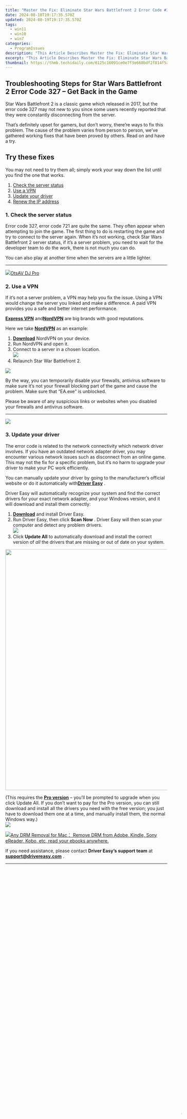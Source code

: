 ```yaml
---
title: "Master the Fix: Eliminate Star Wars Battlefront 2 Error Code #327 for Smooth Gaming"
date: 2024-08-18T19:17:35.570Z
updated: 2024-08-19T19:17:35.570Z
tags:
  - win11
  - win10
  - win7
categories:
  - ProgramIssues
description: "This Article Describes Master the Fix: Eliminate Star Wars Battlefront 2 Error Code #327 for Smooth Gaming"
excerpt: "This Article Describes Master the Fix: Eliminate Star Wars Battlefront 2 Error Code #327 for Smooth Gaming"
thumbnail: https://thmb.techidaily.com/6125c16091ce0e7f3e660bdf2f814f5a9cf410ddebad9670bd4cad45f7263474.jpg
---
```


## Troubleshooting Steps for Star Wars Battlefront 2 Error Code 327 – Get Back in the Game

Star Wars Battlefront 2 is a classic game which released in 2017, but the error code 327 may not new to you since some users recently reported that they were constantly disconnecting from the server.

 That’s definitely upset for gamers, but don’t worry, there’re ways to fix this problem. The cause of the problem varies from person to person, we’ve gathered working fixes that have been proved by others. Read on and have a try.

## Try these fixes

 You may not need to try them all; simply work your way down the list until you find the one that works.

1. [Check the server status](https://tools.techidaily.com/drivereasy/download/)
2. [Use a VPN](https://tools.techidaily.com/drivereasy/download/)
3. [Update your driver](https://tools.techidaily.com/drivereasy/download/)
4. [Renew the IP address](https://tools.techidaily.com/drivereasy/download/)

### 1\. Check the server status

 Error code 327, error code 721 are quite the same. They often appear when attempting to join the game. The first thing to do is restarting the game and try to connect to the server again. When it’s not working, check Star Wars Battlefront 2 server status, if it’s a server problem, you need to wait for the developer team to do the work, there is not much you can do.

You can also play at another time when the servers are a little lighter.

---

<!-- affiliate ads begin -->
<a href="https://otszone.ots7.com/order/checkout.php?PRODS=4713321&QTY=1&AFFILIATE=108875&CART=1"><img src="https://green.ots7.com/screenshots/OtsAV/OtsAVDJ1.90-300x188.jpg" border="0">OtsAV DJ Pro</a>
<!-- affiliate ads end -->
### 2\. Use a VPN

 If it’s not a server problem, a VPN may help you fix the issue. Using a VPN would change the server you linked and make a difference. A paid VPN provides you a safe and better internet performance.

[**Express VPN**](https://tools.techidaily.com/drivereasy/download/) and[**NordVPN**](https://tools.techidaily.com/drivereasy/download/) are big brands with good reputations.

 Here we take **[NordVPN](https://tools.techidaily.com/drivereasy/download/)**  as an example:

1. **[Download](https://tools.techidaily.com/drivereasy/download/)**  NordVPN on your device.
2. Run NordVPN and open it.
3. Connect to a server in a chosen location.  
![](https://images.drivereasy.com/wp-content/uploads/2019/08/nord.jpg)
4. Relaunch Star War Battlefront 2.
<!-- affiliate ads begin -->
<a href="https://estore.winxdvd.com/order/checkout.php?PRODS=4081991&QTY=1&AFFILIATE=108875&CART=1"><img src="https://www.winxdvd.com/affiliate/new-banner/wt-500x500.jpg" border="0"></a>
<!-- affiliate ads end -->

 By the way, you can temporarily disable your firewalls, antivirus software to make sure it’s not your firewall blocking part of the game and cause the problem. Make sure that “EA.exe” is unblocked.

 Please be aware of any suspicious links or websites when you disabled your firewalls and antivirus software.

---

<!-- affiliate ads begin -->
<a href="https://secure.2checkout.com/order/checkout.php?PRODS=4940312&QTY=1&AFFILIATE=108875&CART=1"><img src="https://secure.avangate.com/images/merchant/333ac5d90817d69113471fbb6e531bee/sps-partnership-728x90eng.png" border="0"></a>
<!-- affiliate ads end -->
### 3\. Update your driver

 The error code is related to the network connectivity which network driver involves. If you have an outdated network adapter driver, you may encounter various network issues such as disconnect from an online game. This may not the fix for a specific problem, but it’s no harm to upgrade your driver to make your PC work efficiently.

 You can manually update your driver by going to the manufacturer’s official website or do it automatically with[**Driver Easy**](https://tools.techidaily.com/drivereasy/download/) .

 Driver Easy will automatically recognize your system and find the correct drivers for your exact network adapter, and your Windows version, and it will download and install them correctly:

1. **[Download](https://tools.techidaily.com/drivereasy/download/)** [](https://tools.techidaily.com/drivereasy/download/) and install Driver Easy.
2. Run Driver Easy, then click **Scan Now** . Driver Easy will then scan your computer and detect any problem drivers.  
![](https://images.drivereasy.com/wp-content/uploads/2020/08/Scan-now.jpg)
3. Click **Update All** to automatically download and install the correct version of _all_ the drivers that are missing or out of date on your system.  
<!-- affiliate ads begin -->
<a href="https://zebaoaffiliateprogram.pxf.io/c/5597632/1853659/21526" target="_top" id="1853659"><img src="//a.impactradius-go.com/display-ad/21526-1853659" border="0" alt="" width="1920" height="750"/></a><img height="0" width="0" src="https://imp.pxf.io/i/5597632/1853659/21526" style="position:absolute;visibility:hidden;" border="0" />
<!-- affiliate ads end -->
 (This requires the **[Pro version](https://tools.techidaily.com/drivereasy/download/)**  – you’ll be prompted to upgrade when you click Update All. If you don’t want to pay for the Pro version, you can still download and install all the drivers you need with the free version; you just have to download them one at a time, and manually install them, the normal Windows way.)  
![](https://images.drivereasy.com/wp-content/uploads/2020/10/DE-PRO-VEGA-KILLER-NETWORKING.jpg)

<!-- affiliate ads begin -->
<a href="https://secure.2checkout.com/order/checkout.php?PRODS=4600114&QTY=1&AFFILIATE=108875&CART=1"><img src="https://www.epubor.com/images/drm-removal-feature2.png" border="0">Any DRM Removal for Mac： Remove DRM from Adobe, Kindle, Sony eReader, Kobo, etc, read your ebooks anywhere.</a>
<!-- affiliate ads end -->
 If you need assistance, please contact **Driver Easy’s support team** at [**support@drivereasy.com**](https://tools.techidaily.com/drivereasy/download/) .

---

<!-- affiliate ads begin -->
<span id="1793213">
					<video width="1080" height="1620" style="cursor:pointer"
           poster="//a.impactradius-go.com/display-clicktoplayimage/1793213.jpeg"
           onclick="if(!this.playClicked){this.play();this.setAttribute('controls',true);this.playClicked=true;}">
	   <source src="//a.impactradius-go.com/display-ad/19135-1793213">
	   <img src="//a.impactradius-go.com/display-clicktoplayimage/1793213.jpeg" style="border: none; height: 100%; width: 100%; object-fit: contain">
	</video>
	<div style="width:1080px;text-align:center"><a href="javascript:window.open(decodeURIComponent('https%3A%2F%2Ftinyland.pxf.io%2Fc%2F5597632%2F1793213%2F19135'), '_blank');void(0);">Click here</a></div>
</span>
<img height="0" width="0" src="https://imp.pxf.io/i/5597632/1793213/19135" style="position:absolute;visibility:hidden;" border="0" />
<!-- affiliate ads end -->
### 4\. Renew the IP address

 If update your driver doesn’t help, renew the IP address would be the next step. Renew your IP address will let your PC get rid of its IP address and ask DHCP server for a new one which may fix the issue.

1. Press the**Windows logo key** +**R** to open the Run box.
2. Type**cmd** and press the**Ctrl + Shift + Enter** key to run as administrator.
3. Type`**ipconfig /release**` and press**Enter** .
4. Type`**ipconfig /flushdns**` and press**Enter** to flush the DNS cache.
5. Type`**ipconfig /renew**` and press**Enter** to renew the IP configuration for the active adapters.
6. Close the Command Prompt and reboot the game to check.

---

 Hope this post helps you solve the issue. If you have any questions or suggestions, you’re welcome to leave a comment below.

<ins class="adsbygoogle"
     style="display:block"
     data-ad-format="autorelaxed"
     data-ad-client="ca-pub-7571918770474297"
     data-ad-slot="1223367746"></ins>



<ins class="adsbygoogle"
     style="display:block"
     data-ad-client="ca-pub-7571918770474297"
     data-ad-slot="8358498916"
     data-ad-format="auto"
     data-full-width-responsive="true"></ins>

<span class="atpl-alsoreadstyle">Also read:</span>
<div><ul>
<li><a href="https://youtube-zero.techidaily.com/024-approved-pocket-sized-pop-understanding-the-dynamics-of-short-form-tunes/"><u>[New] 2024 Approved  Pocket-Sized Pop  Understanding the Dynamics of Short Form Tunes</u></a></li>
<li><a href="https://screen-video-capture.techidaily.com/new-2024-approved-top-5-best-hdmi-21-gaming-monitors-ps5-compatible/"><u>[New] 2024 Approved  Top 5 Best HDMI 2.1 Gaming Monitors [PS5 Compatible]</u></a></li>
<li><a href="https://video-screen-grab.techidaily.com/new-2024-approved-unraveling-the-secrets-of-recording-hulu-across-computersmobile/"><u>[New] 2024 Approved  Unraveling the Secrets of Recording Hulu Across Computers/Mobile</u></a></li>
<li><a href="https://facebook-record-videos.techidaily.com/new-6-figure-views-prime-hashtag-strategies-for-success-for-2024/"><u>[New] 6-Figure Views  Prime Hashtag Strategies for Success for 2024</u></a></li>
<li><a href="https://youtube-videos.techidaily.com/new-affordable-online-education-hosting-on-youtube/"><u>[New] Affordable Online Education  Hosting on YouTube</u></a></li>
<li><a href="https://howto.techidaily.com/11-proven-solutions-to-fix-google-play-store-not-working-issue-on-tecno-pova-5-pro-drfone-by-drfone-fix-android-problems-fix-android-problems/"><u>11 Proven Solutions to Fix Google Play Store Not Working Issue on Tecno Pova 5 Pro | Dr.fone</u></a></li>
<li><a href="https://extra-information.techidaily.com/2024-approved-bringing-out-the-best-advanced-color-correction-in-gopro/"><u>2024 Approved  Bringing Out the Best  Advanced Color Correction in GoPro</u></a></li>
<li><a href="https://screen-recording.techidaily.com/2024-approved-conquer-ez-grabber-in-minutes-download-and-setup-made-simple/"><u>2024 Approved  Conquer EZ Grabber in Minutes  Download & Setup Made Simple</u></a></li>
<li><a href="https://fox-helps.techidaily.com/2024-approved-max-360-vs-hero-11-the-decisive-battle-for-superior-gopro-action-footage/"><u>2024 Approved  Max 360 vs Hero 11 - The Decisive Battle for Superior GoPro Action Footage</u></a></li>
<li><a href="https://extra-approaches.techidaily.com/2024-approved-peakquality-resizer-cross-platform-edition/"><u>2024 Approved  PeakQuality Resizer – Cross-Platform Edition</u></a></li>
<li><a href="https://extra-guidance.techidaily.com/2024-approved-podcasting-made-simple-easy-steps-to-capture-live-streams/"><u>2024 Approved  Podcasting Made Simple  Easy Steps to Capture Live Streams</u></a></li>
<li><a href="https://win-blog.techidaily.com/avoiding-failure-tips-to-successfully-kickstart-your-enterprise-by-2t4/"><u>Avoiding Failure: Tips to Successfully Kickstart Your Enterprise by 2T4</u></a></li>
<li><a href="https://win-blog.techidaily.com/chrome-browsing-woes-defeated-a-guide-to-fixing-unresponsive-websites/"><u>Chrome Browsing Woes Defeated: A Guide to Fixing Unresponsive Websites</u></a></li>
<li><a href="https://win-blog.techidaily.com/dead-by-daylight-ultimate-troubleshooting-guide-fixes-for-the-persistent-2024-crash/"><u>Dead By Daylight - Ultimate Troubleshooting Guide: Fixes for the Persistent 2024 Crash</u></a></li>
<li><a href="https://win-blog.techidaily.com/defeat-league-of-legends-delays-effective-solutions-for-smoother-gaming/"><u>Defeat League of Legends Delays: Effective Solutions for Smoother Gaming</u></a></li>
<li><a href="https://win-blog.techidaily.com/diy-fixes-to-get-your-division-2-game-running-smoothly/"><u>DIY Fixes to Get Your Division 2 Game Running Smoothly !</u></a></li>
<li><a href="https://win-blog.techidaily.com/expert-tips-for-fixing-crashes-in-football-manager-201-grove-your-game-with-these-solutions/"><u>Expert Tips for Fixing Crashes in Football Manager 201 Grove Your Game with These Solutions</u></a></li>
<li><a href="https://win-blog.techidaily.com/fix-vrchat-stability-issues-discover-8-crucial-tips-for-a-smooth-experience-on-your-computer/"><u>Fix VRChat Stability Issues - Discover 8 Crucial Tips for a Smooth Experience on Your Computer</u></a></li>
<li><a href="https://fox-that.techidaily.com/fix-your-ios-widget-problems-in-under-15-minutes-top-methods-inside/"><u>Fix Your iOS Widget Problems in Under 15 Minutes – Top Methods Inside!</u></a></li>
<li><a href="https://win-blog.techidaily.com/fix-your-state-of-decay-2-freezing-issues-top-troubleshooting-guide/"><u>Fix Your State of Decay 2 Freezing Issues - Top Troubleshooting Guide</u></a></li>
<li><a href="https://win-blog.techidaily.com/fixing-the-endgame-pc-release-hurdle-a-step-by-step-guide-to-get-you-set/"><u>Fixing the Endgame Pc Release Hurdle: A Step by Step Guide to Get You Set</u></a></li>
<li><a href="https://win-blog.techidaily.com/guide-to-operating-the-driver-easy-app-on-your-smartphone/"><u>Guide to Operating the Driver Easy App on Your Smartphone</u></a></li>
<li><a href="https://win-blog.techidaily.com/halo-infinite-pc-lag-try-these-7-quick-fixes/"><u>Halo Infinite PC Lag? Try These 7 Quick Fixes</u></a></li>
<li><a href="https://graphic-issues.techidaily.com/hardware-glitch-43-cleared-up/"><u>Hardware Glitch 43 Cleared Up</u></a></li>
<li><a href="https://win-blog.techidaily.com/how-to-successfully-repair-battlefield-5-wont-start-a-comprehensive-2024-tutorial/"><u>How To Successfully Repair 'Battlefield 5 Won't Start' - A Comprehensive 2024 Tutorial</u></a></li>
<li><a href="https://win-blog.techidaily.com/improve-gaming-experience-with-solutions-to-lower-frame-rates-in-forza-horizon-5/"><u>Improve Gaming Experience with Solutions to Lower Frame Rates in Forza Horizon 5</u></a></li>
<li><a href="https://instagram-videos.techidaily.com/in-2024-how-to-download-instagram-highlights-in-2-ways/"><u>In 2024, How to Download Instagram Highlights in 2 Ways?</u></a></li>
<li><a href="https://android-pokemon-go.techidaily.com/in-2024-how-to-get-the-dragon-scale-and-evolution-enabled-pokemon-on-tecno-phantom-v-fold-drfone-by-drfone-virtual-android/"><u>In 2024, How to get the dragon scale and evolution-enabled pokemon On Tecno Phantom V Fold? | Dr.fone</u></a></li>
<li><a href="https://extra-guidance.techidaily.com/in-2024-snap-to-success-top-pixlr-editing-methods-unveiled/"><u>In 2024, Snap to Success  Top Pixlr Editing Methods Unveiled</u></a></li>
<li><a href="https://instagram-clips.techidaily.com/in-2024-visuals-that-convert-mastering-the-art-of-video-marketing-on-insta/"><u>In 2024, Visuals That Convert  Mastering the Art of Video Marketing on Insta</u></a></li>
<li><a href="https://win-blog.techidaily.com/launch-success-the-power-of-duo-dynamics-unveiled/"><u>Launch Success: The Power of Duo Dynamics Unveiled</u></a></li>
<li><a href="https://win-blog.techidaily.com/navigating-and-fixing-minecrafts-troublesome-black-screen-issue-insider-tips/"><u>Navigating and Fixing Minecraft’s Troublesome Black Screen Issue – Insider Tips</u></a></li>
<li><a href="https://win-blog.techidaily.com/pc-players-rejoice-solving-crashes-in-the-latest-version-of-five-nights-at-freddys-6-update/"><u>PC Players Rejoice! Solving Crashes in the Latest Version of 'Five Nights at Freddy's 6 Update</u></a></li>
<li><a href="https://win-blog.techidaily.com/resolving-download-errors-efficiently-installing-age-of-empires-iv-via-microsoft-store/"><u>Resolving Download Errors: Efficiently Installing Age of Empires IV via Microsoft Store</u></a></li>
<li><a href="https://win-blog.techidaily.com/say-goodbye-to-pc-crashes-while-playing-halo-3-troubleshooting-tips-and-tricks/"><u>Say Goodbye to PC Crashes While Playing Halo 3: Troubleshooting Tips & Tricks</u></a></li>
<li><a href="https://win-blog.techidaily.com/solve-your-helldivers-2-pc-glitches-top-ranked-fix-strategies-revealed/"><u>Solve Your Helldivers 2 PC Glitches - Top-Ranked Fix Strategies Revealed!</u></a></li>
<li><a href="https://win-blog.techidaily.com/solving-the-crisis-of-hell-let-loose-continuous-crashing-on-windowspcs/"><u>Solving the Crisis of Hell Let Loose Continuous Crashing on Windows/PCs</u></a></li>
<li><a href="https://win-blog.techidaily.com/stop-sims-3-from-crashing-on-your-computer-fast-and-simple-fixes/"><u>Stop Sims 3 From Crashing On Your Computer - Fast & Simple Fixes</u></a></li>
<li><a href="https://win-blog.techidaily.com/1722996211483-tactical-fixes-for-continuous-stability-in-total-war-three-kingdoms-no-more-crashing/"><u>Tactical Fixes for Continuous Stability in Total War: Three Kingdoms – No More Crashing</u></a></li>
<li><a href="https://youtube-web.techidaily.com/cs-to-triple-your-youtube-subscription-numbers-for-2024/"><u>Tactics to Triple Your YouTube Subscription Numbers for 2024</u></a></li>
<li><a href="https://win-blog.techidaily.com/tips-and-solutions-for-reducing-load-times-of-battlefront-2-on-windows-based-pcs/"><u>Tips and Solutions for Reducing Load Times of Battlefront 2 on Windows-Based PCs</u></a></li>
<li><a href="https://win-blog.techidaily.com/top-5-fixes-to-resolve-warzone-20-launch-problems-on-your-pc/"><u>Top 5 Fixes to Resolve Warzone 2.0 Launch Problems on Your PC</u></a></li>
<li><a href="https://win-blog.techidaily.com/top-tips-for-increasing-arks-fps-performance-on-your-pc/"><u>Top Tips for Increasing ARK's FPS Performance on Your PC</u></a></li>
<li><a href="https://win-blog.techidaily.com/troubleshooting-dying-light-2-overcoming-frame-drop-challenges-and-smooth-gameplay-enhancement-for-pc-users/"><u>Troubleshooting Dying Light 2: Overcoming Frame Drop Challenges and Smooth Gameplay Enhancement for PC Users</u></a></li>
<li><a href="https://win-blog.techidaily.com/troubleshooting-steps-resolving-call-of-duty-warzones-disc-read-error-50-and-31-on-your-computer/"><u>Troubleshooting Steps: Resolving Call of Duty Warzone's 'Disc Read Error [5.0] & [3.1]' On Your Computer</u></a></li>
<li><a href="https://win-blog.techidaily.com/troubleshooting-tips-fix-rogue-company-pc-stability-issues/"><u>Troubleshooting Tips: Fix Rogue Company PC Stability Issues</u></a></li>
<li><a href="https://win-blog.techidaily.com/ultimate-guide-to-overcome-recurring-outlook-program-hiccups/"><u>Ultimate Guide to Overcome Recurring Outlook Program Hiccups</u></a></li>
<li><a href="https://win-able.techidaily.com/ultimate-guide-boost-your-war-thunder-game-with-5-key-optimization-strategies-for-higher-fps/"><u>Ultimate Guide: Boost Your War Thunder Game with 5 Key Optimization Strategies for Higher FPS</u></a></li>
<li><a href="https://win-dash.techidaily.com/unlocking-success-comprehensive-guide-for-sandisk-ssd-driver-download/"><u>Unlocking Success: Comprehensive Guide for Sandisk SSD Driver Download</u></a></li>
<li><a href="https://win-blog.techidaily.com/unlocking-your-force-powers-fixing-star-wars-jedi-fallen-orders-startup-errors/"><u>Unlocking Your Force Powers: Fixing Star Wars Jedi: Fallen Order's Startup Errors</u></a></li>
</ul></div>
